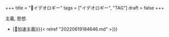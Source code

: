 +++
title = "🔖イデオロギー"
tags = ["イデオロギー", "TAG"]
draft = false
+++

主義, 思想.

-   [📝加速主義]({{< relref "20220619184646.md" >}})
